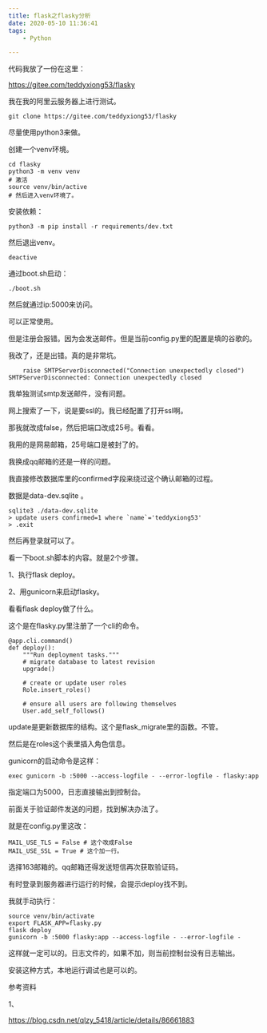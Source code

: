 ```yaml
---
title: flask之flasky分析
date: 2020-05-10 11:36:41
tags:
	- Python

---
```


代码我放了一份在这里：

https://gitee.com/teddyxiong53/flasky

我在我的阿里云服务器上进行测试。

```
git clone https://gitee.com/teddyxiong53/flasky
```

尽量使用python3来做。

创建一个venv环境。

```
cd flasky
python3 -m venv venv
# 激活
source venv/bin/active
# 然后进入venv环境了。
```

安装依赖：

```
python3 -m pip install -r requirements/dev.txt
```

然后退出venv。

```
deactive
```

通过boot.sh启动：

```
./boot.sh
```

然后就通过ip:5000来访问。

可以正常使用。

但是注册会报错。因为会发送邮件。但是当前config.py里的配置是填的谷歌的。

我改了，还是出错。真的是非常坑。

```
    raise SMTPServerDisconnected("Connection unexpectedly closed")
SMTPServerDisconnected: Connection unexpectedly closed
```



我单独测试smtp发送邮件，没有问题。

网上搜索了一下，说是要ssl的。我已经配置了打开ssl啊。

那我就改成false，然后把端口改成25号。看看。

我用的是网易邮箱，25号端口是被封了的。

我换成qq邮箱的还是一样的问题。

我直接修改数据库里的confirmed字段来绕过这个确认邮箱的过程。

数据是data-dev.sqlite 。

```
sqlite3 ./data-dev.sqlite
> update users confirmed=1 where `name`='teddyxiong53'
> .exit
```

然后再登录就可以了。

看一下boot.sh脚本的内容。就是2个步骤。

1、执行flask deploy。

2、用gunicorn来启动flasky。

看看flask deploy做了什么。

这个是在flasky.py里注册了一个cli的命令。

```
@app.cli.command()
def deploy():
    """Run deployment tasks."""
    # migrate database to latest revision
    upgrade()

    # create or update user roles
    Role.insert_roles()

    # ensure all users are following themselves
    User.add_self_follows()
```

update是更新数据库的结构。这个是flask_migrate里的函数。不管。

然后是在roles这个表里插入角色信息。

gunicorn的启动命令是这样：

```
exec gunicorn -b :5000 --access-logfile - --error-logfile - flasky:app
```

指定端口为5000，日志直接输出到控制台。



前面关于验证邮件发送的问题，找到解决办法了。

就是在config.py里这改：

```
MAIL_USE_TLS = False # 这个改成False
MAIL_USE_SSL = True # 这个加一行。
```

选择163邮箱的。qq邮箱还得发送短信再次获取验证码。

有时登录到服务器进行运行的时候，会提示deploy找不到。

我就手动执行：

```
source venv/bin/activate
export FLASK_APP=flasky.py
flask deploy
gunicorn -b :5000 flasky:app --access-logfile - --error-logfile -
```

这样就一定可以的。日志文件的，如果不加，则当前控制台没有日志输出。

安装这种方式，本地运行调试也是可以的。







参考资料

1、

<https://blog.csdn.net/qlzy_5418/article/details/86661883>